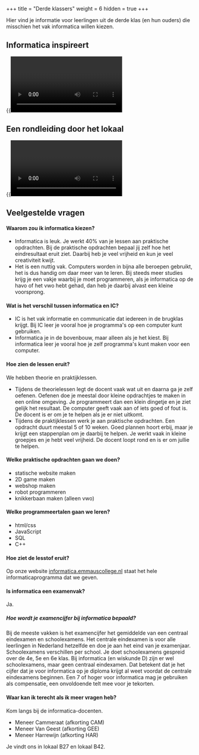+++
title = "Derde klassers"
weight = 6
hidden = true
+++

Hier vind je informatie voor leerlingen uit de derde klas (en hun ouders) die misschien het vak informatica willen kiezen.

<!--more-->

## Informatica inspireert

{{<video video_id="nKIu9yen5nc">}}

## Een rondleiding door het lokaal

{{<video video_id="NcgUsJx2Y9A">}}

## Veelgestelde vragen

#### Waarom zou ik informatica kiezen?
- Informatica is leuk. Je werkt 40% van je lessen aan praktische opdrachten. Bij de praktische opdrachten bepaal jij zelf hoe het eindresultaat eruit ziet. Daarbij heb je veel vrijheid en kun je veel creativiteit kwijt. 
- Het is een nuttig vak. Computers worden in bijna alle beroepen gebruikt, het is dus handig om daar meer van te leren. Bij steeds meer studies krijg je een vakje waarbij je moet programmeren, als je informatica op de havo of het vwo hebt gehad, dan heb je daarbij alvast een kleine voorsprong.

#### Wat is het verschil tussen informatica en IC?
- IC is het vak informatie en communicatie dat iedereen in de brugklas krijgt. Bij IC leer je vooral hoe je programma's op een computer kunt gebruiken. 
- Informatica je in de bovenbouw, maar alleen als je het kiest. Bij informatica leer je vooral hoe je zelf programma's kunt maken voor een computer. 

#### Hoe zien de lessen eruit?
We hebben theorie en praktijklessen. 
- Tijdens de theorielessen legt de docent vaak wat uit en daarna ga je zelf oefenen. Oefenen doe je meestal door kleine opdrachtjes te maken in een online omgeving. Je programmeert dan een klein dingetje en je ziet gelijk het resultaat. De computer geeft vaak aan of iets goed of fout is. De docent is er om je te helpen als je er niet uitkomt.
- Tijdens de praktijklessen werk je aan praktische opdrachten. Een opdracht duurt meestal 5 of 10 weken. Goed plannen hoort erbij, maar je krijgt een stappenplan om je daarbij te helpen. Je werkt vaak in kleine groepjes en je hebt veel vrijheid. De docent loopt rond en is er om jullie te helpen.

#### Welke praktische opdrachten gaan we doen?
- statische website maken
- 2D game maken
- webshop maken
- robot programmeren
- knikkerbaan maken (alleen vwo)

#### Welke programmeertalen gaan we leren?
- html/css
- JavaScript
- SQL
- C++

#### Hoe ziet de lesstof eruit?
Op onze website [informatica.emmauscollege.nl](https://informatica.emmauscollege.nl) staat het hele informaticaprogramma dat we geven.

#### Is informatica een examenvak?
Ja.

##### Hoe wordt je examencijfer bij informatica bepaald?
Bij de meeste vakken is het examencijfer het gemiddelde van een centraal eindexamen en schoolexamens. Het centrale eindexamen is voor alle leerlingen in Nederland hetzelfde en doe je aan het eind van je examenjaar. Schoolexamens verschillen per school. Je doet schoolexamens gespreid over de 4e, 5e en 6e klas. Bij informatica (en wiskunde D) zijn er wel schoolexamens, maar geen centraal eindexamen. Dat betekent dat je het cijfer dat je voor informatica op je diploma krijgt al weet voordat de centrale eindexamens beginnen. Een 7 of hoger voor informatica mag je gebruiken als compensatie, een onvoldoende telt mee voor je tekorten.

#### Waar kan ik terecht als ik meer vragen heb?
Kom langs bij de informatica-docenten. 
- Meneer Cammeraat (afkorting CAM)
- Meneer Van Geest (afkorting GEE)
- Meneer Harrewijn (afkorting HAR)

Je vindt ons in lokaal B27 en lokaal B42. 

